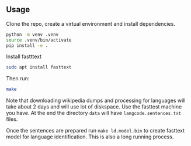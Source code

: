 ## Usage


Clone the repo, create a virtual environment and install dependencies.

```bash
python -m venv .venv
source .venv/bin/activate
pip install -e .
```

Install fastttext

```bash
sudo apt install fasttext
```

Then run:

```bash
make
```

Note that downloading wikipedia dumps and processing for languages will take about 2 days and will use lot of diskspace. Use the fasttest machine you have. At the end the directory `data` will have `langcode.sentences.txt` files.

Once the sentences are prepared run `make ld.model.bin` to create fasttext model for language identification. This is also a long running process.


